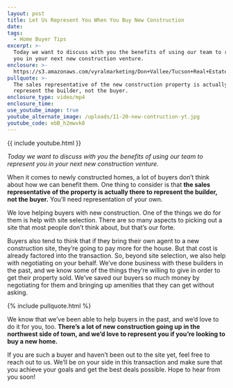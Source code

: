 ```yaml
---
layout: post
title: Let Us Represent You When You Buy New Construction
date:
tags:
  - Home Buyer Tips
excerpt: >-
  Today we want to discuss with you the benefits of using our team to represent
  you in your next new construction venture.
enclosure: >-
  https://s3.amazonaws.com/vyralmarketing/Don+Vallee/Tucson+Real+Estate+Agent-+New+construction.mp4
pullquote: >-
  The sales representative of the new construction property is actually there to
  represent the builder, not the buyer.
enclosure_type: video/mp4
enclosure_time:
use_youtube_image: true
youtube_alternate_image: /uploads/11-20-new-contruction-yt.jpg
youtube_code: ebB_h2mwvk8
---
```


{{ include youtube.html }}

*Today we want to discuss with you the benefits of using our team to represent you in your next new construction venture.*

When it comes to newly constructed homes, a lot of buyers don’t think about how we can benefit them. One thing to consider is that **the sales representative of the property is actually there to represent the builder, not the buyer.** You’ll need representation of your own.

We love helping buyers with new construction. One of the things we do for them is help with site selection. There are so many aspects to picking out a site that most people don’t think about, but that’s our forte.

Buyers also tend to think that if they bring their own agent to a new construction site, they’re going to pay more for the house. But that cost is already factored into the transaction. So, beyond site selection, we also help with negotiating on your behalf. We’ve done business with these builders in the past, and we know some of the things they’re willing to give in order to get their property sold. We’ve saved our buyers so much money by negotiating for them and bringing up amenities that they can get without asking.

{% include pullquote.html %}

We know that we’ve been able to help buyers in the past, and we’d love to do it for you, too. **There’s a lot of new construction going up in the northwest side of town, and we’d love to represent you if you’re looking to buy a new home.**

If you are such a buyer and haven’t been out to the site yet, feel free to reach out to us. We’ll be on your side in this transaction and make sure that you achieve your goals and get the best deals possible. Hope to hear from you soon!